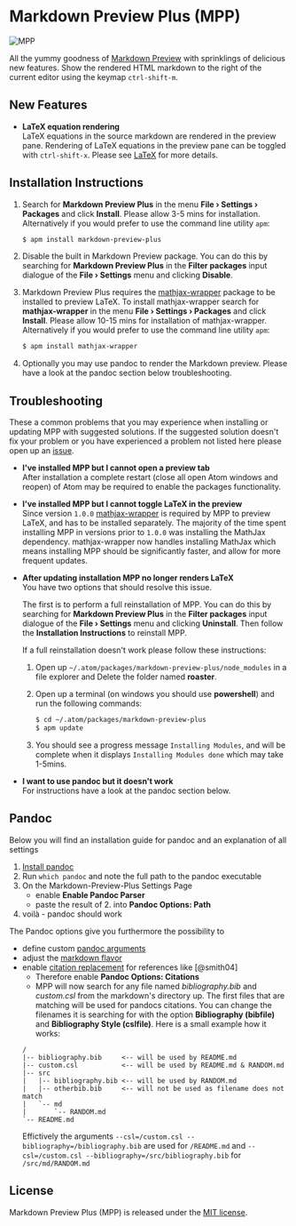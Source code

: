 # Markdown Preview Plus (MPP)

![MPP](https://raw.githubusercontent.com/Galadirith/markdown-preview-plus/master/imgs/mpp-full-res-invert.png)

All the yummy goodness of
[Markdown Preview](https://github.com/atom/markdown-preview) with sprinklings of
delicious new features. Show the rendered HTML markdown to the right of the
current editor using the keymap `ctrl-shift-m`.

## New Features

- **LaTeX equation rendering**  
  LaTeX equations in the source markdown are rendered in the preview pane.
  Rendering of LaTeX equations in the preview pane can be toggled with
  `ctrl-shift-x`. Please see [LaTeX](LATEX.md) for more details.

## Installation Instructions

1.  Search for **Markdown Preview Plus** in the menu **File &rsaquo; Settings
    &rsaquo; Packages** and click **Install**. Please allow 3-5 mins for
    installation. Alternatively if you would prefer to use the command line
    utility `apm`:

    ````bash
    $ apm install markdown-preview-plus
    ````

2.  Disable the built in Markdown Preview package. You can do this by searching
    for **Markdown Preview Plus** in the **Filter packages** input dialogue of
    the **File &rsaquo; Settings** menu and clicking **Disable**.

3.  Markdown Preview Plus requires the
    [mathjax-wrapper](https://github.com/Galadirith/mathjax-wrapper) package to
    be installed to preview LaTeX. To install mathjax-wrapper search for
    **mathjax-wrapper** in the menu **File &rsaquo; Settings &rsaquo; Packages**
    and click **Install**. Please allow 10-15 mins for installation of
    mathjax-wrapper. Alternatively if you would prefer to use the command line
    utility `apm`:

    ````bash
    $ apm install mathjax-wrapper
    ````
  4. Optionally you may use pandoc to render the Markdown preview. Please have a look at the pandoc section below troubleshooting.

## Troubleshooting

These a common problems that you may experience when installing or updating MPP
with suggested solutions. If the suggested solution doesn't fix your problem or
you have experienced a problem not listed here please open up an
[issue](https://github.com/Galadirith/markdown-preview-plus/issues/new).

- **I've installed MPP but I cannot open a preview tab**  
  After installation a complete restart (close all open Atom windows and reopen)
  of Atom may be required to enable the packages functionality.

- **I've installed MPP but I cannot toggle LaTeX in the preview**  
  Since version `1.0.0`
  [mathjax-wrapper](https://github.com/Galadirith/mathjax-wrapper) is required
  by MPP to preview LaTeX, and has to be installed separately.  The majority
  of the time spent installing MPP in versions prior to `1.0.0` was installing
  the MathJax dependency. mathjax-wrapper now handles installing MathJax which
  means installing MPP should be significantly faster, and allow for more
  frequent updates.

- **After updating installation MPP no longer renders LaTeX**  
  You have two options that should resolve this issue.

  The first is to perform a full reinstallation of MPP. You can do this by
  searching for **Markdown Preview Plus** in the **Filter packages** input
  dialogue of the **File &rsaquo; Settings** menu and clicking **Uninstall**.
  Then follow the **Installation Instructions** to reinstall MPP.

  If a full reinstallation doesn't work please follow these instructions:

  1.  Open up `~/.atom/packages/markdown-preview-plus/node_modules` in a file
      explorer and Delete the folder named **roaster**.

  2.  Open up a terminal (on windows you should use **powershell**) and run the
      following commands:

      ````bash
      $ cd ~/.atom/packages/markdown-preview-plus
      $ apm update
      ````
  3.  You should see a progress message `Installing Modules`, and will be
      complete when it displays `Installing Modules done` which may take
      1-5mins.

- **I want to use pandoc but it doesn't work**  
  For instructions have a look at the pandoc section below.

## Pandoc

Below you will find an installation guide for pandoc and an explanation of all settings

1. [Install pandoc](http://pandoc.org/installing.html)
2. Run `which pandoc` and note the full path to the pandoc executable
3. On the Markdown-Preview-Plus Settings Page
    - enable **Enable Pandoc Parser**
    - paste the result of 2. into **Pandoc Options: Path**
4. voilà - pandoc should work

The Pandoc options give you furthermore the possibility to

* define custom [pandoc arguments](http://pandoc.org/README.html#options)
* adjust the [markdown flavor](http://pandoc.org/README.html#pandocs-markdown)
* enable [citation replacement](http://pandoc.org/README.html#citations) for references like &#x5B;&#x40;smith04&#x5D;
    - Therefore enable **Pandoc Options: Citations**
    - MPP will now search for any file named *bibliography.bib* and *custom.csl* from the markdown's directory up. The first files that are matching will be used for pandocs citations. You can change the filenames it is searching for with the option **Bibliography (bibfile)** and **Bibliography Style (cslfile)**. Here is a small example how it works:
    ````
    /
    |-- bibliography.bib     <-- will be used by README.md
    |-- custom.csl           <-- will be used by README.md & RANDOM.md
    |-- src
    |   |-- bibliography.bib <-- will be used by RANDOM.md
    |   |-- otherbib.bib     <-- will not be used as filename does not match
    |   `-- md
    |       `-- RANDOM.md
    `-- README.md
    ````
    Effictively the arguments `--csl=/custom.csl --bibliography=/bibliography.bib` are used for `/README.md` and `--csl=/custom.csl --bibliography=/src/bibliography.bib` for `/src/md/RANDOM.md` 

## License

Markdown Preview Plus (MPP) is released under the [MIT license](LICENSE.md).
